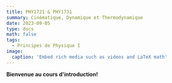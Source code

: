 ```yaml
---
title: PHY1721 & PHY1731
summary: Cinématique, Dynamique et Thermodynamique
date: 2023-09-05
type: docs
math: false
tags:
  - Principes de Physique I
image:
  caption: 'Embed rich media such as videos and LaTeX math'
---
```


**Bienvenue au cours d'introduction!**
